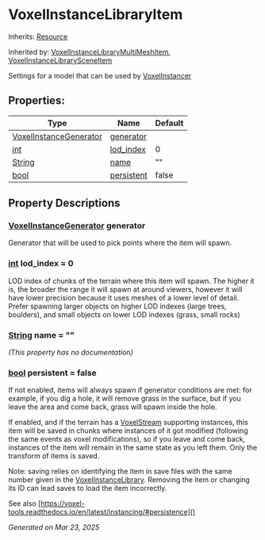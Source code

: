 # VoxelInstanceLibraryItem

Inherits: [Resource](https://docs.godotengine.org/en/stable/classes/class_resource.html)

Inherited by: [VoxelInstanceLibraryMultiMeshItem](VoxelInstanceLibraryMultiMeshItem.md), [VoxelInstanceLibrarySceneItem](VoxelInstanceLibrarySceneItem.md)

Settings for a model that can be used by [VoxelInstancer](VoxelInstancer.md)

## Properties: 


Type                                                                        | Name                         | Default 
--------------------------------------------------------------------------- | ---------------------------- | --------
[VoxelInstanceGenerator](VoxelInstanceGenerator.md)                         | [generator](#i_generator)    |         
[int](https://docs.godotengine.org/en/stable/classes/class_int.html)        | [lod_index](#i_lod_index)    | 0       
[String](https://docs.godotengine.org/en/stable/classes/class_string.html)  | [name](#i_name)              | ""      
[bool](https://docs.godotengine.org/en/stable/classes/class_bool.html)      | [persistent](#i_persistent)  | false   
<p></p>

## Property Descriptions

### [VoxelInstanceGenerator](VoxelInstanceGenerator.md)<span id="i_generator"></span> **generator**

Generator that will be used to pick points where the item will spawn.

### [int](https://docs.godotengine.org/en/stable/classes/class_int.html)<span id="i_lod_index"></span> **lod_index** = 0

LOD index of chunks of the terrain where this item will spawn. The higher it is, the broader the range it will spawn at around viewers, however it will have lower precision because it uses meshes of a lower level of detail. Prefer spawning larger objects on higher LOD indexes (large trees, boulders), and small objects on lower LOD indexes (grass, small rocks)

### [String](https://docs.godotengine.org/en/stable/classes/class_string.html)<span id="i_name"></span> **name** = ""

*(This property has no documentation)*

### [bool](https://docs.godotengine.org/en/stable/classes/class_bool.html)<span id="i_persistent"></span> **persistent** = false

If not enabled, items will always spawn if generator conditions are met: for example, if you dig a hole, it will remove grass in the surface, but if you leave the area and come back, grass will spawn inside the hole.

If enabled, and if the terrain has a [VoxelStream](VoxelStream.md) supporting instances, this item will be saved in chunks where instances of it got modified (following the same events as voxel modifications), so if you leave and come back, instances of the item will remain in the same state as you left them. Only the transform of items is saved.

Note: saving relies on identifying the item in save files with the same number given in the [VoxelInstanceLibrary](VoxelInstanceLibrary.md). Removing the item or changing its ID can lead saves to load the item incorrectly.

See also [https://voxel-tools.readthedocs.io/en/latest/instancing/#persistence]()

_Generated on Mar 23, 2025_
